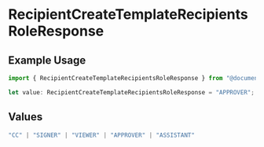 # RecipientCreateTemplateRecipientsRoleResponse

## Example Usage

```typescript
import { RecipientCreateTemplateRecipientsRoleResponse } from "@documenso/sdk-typescript/models/operations";

let value: RecipientCreateTemplateRecipientsRoleResponse = "APPROVER";
```

## Values

```typescript
"CC" | "SIGNER" | "VIEWER" | "APPROVER" | "ASSISTANT"
```